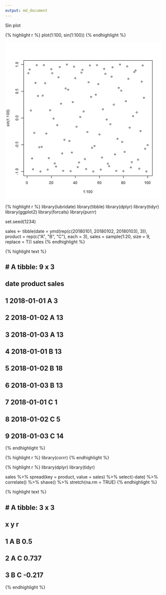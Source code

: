 ```yaml
---
output: md_document
---
```




Sin plot


{% highlight r %}
plot(1:100, sin(1:100))
{% endhighlight %}

![plot of chunk sin_plot](../assets/images/sin_plot-1.png)


{% highlight r %}
library(lubridate)
library(tibble)
library(dplyr)
library(tidyr)
library(ggplot2)
library(forcats)
library(purrr)

set.seed(1234)

sales <- tibble(date = ymd(rep(c(20180101, 20180102, 20180103), 3)),
                product = rep(c("A", "B", "C"), each = 3),
                sales = sample(1:20, size = 9, replace = T))
sales
{% endhighlight %}



{% highlight text %}
## # A tibble: 9 x 3
##   date       product sales
##   <date>     <chr>   <int>
## 1 2018-01-01 A           3
## 2 2018-01-02 A          13
## 3 2018-01-03 A          13
## 4 2018-01-01 B          13
## 5 2018-01-02 B          18
## 6 2018-01-03 B          13
## 7 2018-01-01 C           1
## 8 2018-01-02 C           5
## 9 2018-01-03 C          14
{% endhighlight %}


{% highlight r %}
library(corrr)
{% endhighlight %}


{% highlight r %}
library(dplyr)
library(tidyr)

sales %>%
  spread(key = product, value = sales) %>%
  select(-date) %>%
  correlate() %>%
  shave() %>%
  stretch(na.rm = TRUE)
{% endhighlight %}



{% highlight text %}
## # A tibble: 3 x 3
##   x     y          r
##   <chr> <chr>  <dbl>
## 1 A     B      0.5  
## 2 A     C      0.737
## 3 B     C     -0.217
{% endhighlight %}


